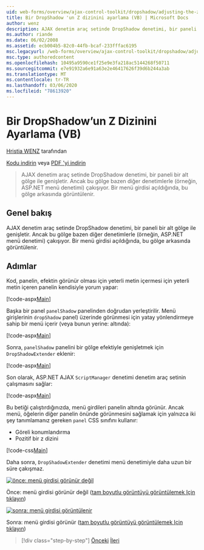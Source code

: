 ```yaml
---
uid: web-forms/overview/ajax-control-toolkit/dropshadow/adjusting-the-z-index-of-a-dropshadow-vb
title: Bir DropShadow 'un Z dizinini ayarlama (VB) | Microsoft Docs
author: wenz
description: AJAX denetim araç setinde DropShadow denetimi, bir paneli bir alt gölge ile genişletir. Bununla birlikte, bu gölge bazen diğer denetimlerle çelişmekte...
ms.author: riande
ms.date: 06/02/2008
ms.assetid: ecb004b5-82c0-44fb-bcaf-233fffac6195
msc.legacyurl: /web-forms/overview/ajax-control-toolkit/dropshadow/adjusting-the-z-index-of-a-dropshadow-vb
msc.type: authoredcontent
ms.openlocfilehash: 10495a9590ce1f25e9e3fa218ac5144268f50711
ms.sourcegitcommit: e7e91932a6e91a63e2e46417626f39d6b244a3ab
ms.translationtype: MT
ms.contentlocale: tr-TR
ms.lasthandoff: 03/06/2020
ms.locfileid: "78613920"
---
```

# <a name="adjusting-the-z-index-of-a-dropshadow-vb"></a>Bir DropShadow’un Z Dizinini Ayarlama (VB)

[Hristia WENZ](https://github.com/wenz) tarafından

[Kodu indirin](https://download.microsoft.com/download/5/1/6/51652a81-500b-4f6b-88d3-617103e7941e/DropShadow1.vb.zip) veya [PDF 'yi indirin](https://download.microsoft.com/download/b/6/a/b6ae89ee-df69-4c87-9bfb-ad1eb2b23373/dropshadow1VB.pdf)

> AJAX denetim araç setinde DropShadow denetimi, bir paneli bir alt gölge ile genişletir. Ancak bu gölge bazen diğer denetimlerle (örneğin, ASP.NET menü denetimi) çakışıyor. Bir menü girdisi açıldığında, bu gölge arkasında görüntülenir.

## <a name="overview"></a>Genel bakış

AJAX denetim araç setinde DropShadow denetimi, bir paneli bir alt gölge ile genişletir. Ancak bu gölge bazen diğer denetimlerle (örneğin, ASP.NET menü denetimi) çakışıyor. Bir menü girdisi açıldığında, bu gölge arkasında görüntülenir.

## <a name="steps"></a>Adımlar

Kod, panelin, efektin görünür olması için yeterli metin içermesi için yeterli metin içeren panelin kendisiyle yorum yapar:

[!code-aspx[Main](adjusting-the-z-index-of-a-dropshadow-vb/samples/sample1.aspx)]

Başka bir panel `panelShadow` panelinden doğrudan yerleştirilir. Menü girişlerinin `dropShadow` panel) üzerinde görünmesi için yatay yönlendirmeye sahip bir menü içerir (veya bunun yerine: altında):

[!code-aspx[Main](adjusting-the-z-index-of-a-dropshadow-vb/samples/sample2.aspx)]

Sonra, `panelShadow` panelini bir gölge efektiyle genişletmek için `DropShadowExtender` eklenir:

[!code-aspx[Main](adjusting-the-z-index-of-a-dropshadow-vb/samples/sample3.aspx)]

Son olarak, ASP.NET AJAX `ScriptManager` denetimi denetim araç setinin çalışmasını sağlar:

[!code-aspx[Main](adjusting-the-z-index-of-a-dropshadow-vb/samples/sample4.aspx)]

Bu betiği çalıştırdığınızda, menü girdileri panelin altında görünür. Ancak menü, öğelerin diğer panelin önünde görünmesini sağlamak için yalnızca iki şey tanımlamanız gereken `panel` CSS sınıfını kullanır:

- Göreli konumlandırma
- Pozitif bir z dizini

[!code-css[Main](adjusting-the-z-index-of-a-dropshadow-vb/samples/sample5.css)]

Daha sonra, `DropShadowExtender` denetimi menü denetimiyle daha uzun bir süre çakışmaz.

[![önce: menü girdisi görünür değil](adjusting-the-z-index-of-a-dropshadow-vb/_static/image2.png)](adjusting-the-z-index-of-a-dropshadow-vb/_static/image1.png)

Önce: menü girdisi görünür değil ([tam boyutlu görüntüyü görüntülemek Için tıklayın](adjusting-the-z-index-of-a-dropshadow-vb/_static/image3.png))

[![sonra: menü girdisi görüntülenir](adjusting-the-z-index-of-a-dropshadow-vb/_static/image5.png)](adjusting-the-z-index-of-a-dropshadow-vb/_static/image4.png)

Sonra: menü girdisi görünür ([tam boyutlu görüntüyü görüntülemek Için tıklayın](adjusting-the-z-index-of-a-dropshadow-vb/_static/image6.png))

> [!div class="step-by-step"]
> [Önceki](manipulating-dropshadow-properties-from-client-code-cs.md)
> [İleri](manipulating-dropshadow-properties-from-client-code-vb.md)
